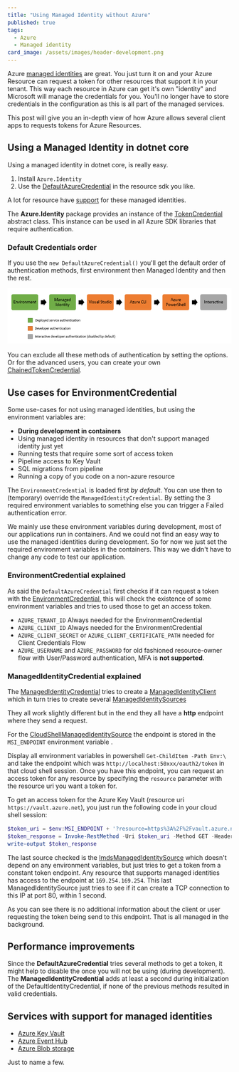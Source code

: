 ```yaml
---
title: "Using Managed Identity without Azure"
published: true
tags:
  - Azure
  - Managed identity
card_image: /assets/images/header-development.png
---
```


Azure [managed identities](https://docs.microsoft.com/en-us/azure/active-directory/managed-identities-azure-resources/overview) are great. You just turn it on and your Azure Resource can request a token for other resources that support it in your tenant. This way each resource in Azure can get it's own "identity" and Microsoft will manage the credentials for you. You'll no longer have to store credentials in the configuration as this is all part of the managed services.

This post will give you an in-depth view of how Azure allows several client apps to requests tokens for Azure Resources.

## Using a Managed Identity in dotnet core

Using a managed identity in dotnet core, is really easy.

1. Install `Azure.Identity`
2. Use the [DefaultAzureCredential](https://docs.microsoft.com/en-us/dotnet/api/overview/azure/identity-readme#defaultazurecredential) in the resource sdk you like.

A lot for resource have [support](#services-with-support-for-managed-identities) for these managed identities.

The **Azure.Identity** package provides an instance of the [TokenCredential](https://github.com/Azure/azure-sdk-for-net/blob/d59fb44d80535838c5ecb88522582a97b79bbcff/sdk/core/Azure.Core/src/TokenCredential.cs) abstract class. This instance  can be used in all Azure SDK libraries that require authentication.

### Default Credentials order

If you use the `new DefaultAzureCredential()` you'll get the default order of authentication methods, first environment then Managed Identity and then the rest.

![Default credentials order](/assets/images/2021/07/2021-07-20-DefaultAzureCredentialAuthenticationFlow.png "Default credentials from https://docs.microsoft.com/en-us/dotnet/api/overview/azure/identity-readme#specifying-a-user-assigned-managed-identity-with-the-defaultazurecredential")

You can exclude all these methods of authentication by setting the options. Or for the advanced users, you can create your own [ChainedTokenCredential](https://docs.microsoft.com/en-us/dotnet/api/azure.identity.chainedtokencredential?view=azure-dotnet).

## Use cases for EnvironmentCredential

Some use-cases for not using managed identities, but using the environment variables are:

- **During development in containers**
- Using managed identity in resources that don't support managed identity just yet
- Running tests that require some sort of access token
- Pipeline access to Key Vault
- SQL migrations from pipeline
- Running a copy of you code on a non-azure resource

The `EnvironmentCredential` is loaded first *by default*. You can use then to (temporary) override the `ManagedIdentityCredential`. By setting the 3 required environment variables to something else you can trigger a Failed authentication error.

We mainly use these environment variables during development, most of our applications run in containers. And we could not find an easy way to use the managed identities during development. So for now we just set the required environment variables in the containers. This way we didn't have to change any code to test our application.

### EnvironmentCredential explained

As said the `DefaultAzureCredential` first checks if it can request a token with the [EnvironmentCredential](https://docs.microsoft.com/en-us/dotnet/api/azure.identity.environmentcredential?view=azure-dotnet), this will check the existence of some environment variables and tries to used those to get an access token.

- `AZURE_TENANT_ID` Always needed for the EnvironmentCredential
- `AZURE_CLIENT_ID` Always needed for the EnvironmentCredential
- `AZURE_CLIENT_SECRET` or `AZURE_CLIENT_CERTIFICATE_PATH` needed for Client Credentials Flow
- `AZURE_USERNAME` and `AZURE_PASSWORD` for old fashioned resource-owner flow with User/Password authentication, MFA is **not supported**.

### ManagedIdentityCredential explained

The [ManagedIdentityCredential](https://github.com/Azure/azure-sdk-for-net/blob/d59fb44d80535838c5ecb88522582a97b79bbcff/sdk/identity/Azure.Identity/src/ManagedIdentityCredential.cs) tries to create a [ManagedIdentityClient](https://github.com/Azure/azure-sdk-for-net/blob/d59fb44d80535838c5ecb88522582a97b79bbcff/sdk/identity/Azure.Identity/src/ManagedIdentityClient.cs) which in turn tries to create several [ManagedIdentitySources](https://github.com/Azure/azure-sdk-for-net/blob/d59fb44d80535838c5ecb88522582a97b79bbcff/sdk/identity/Azure.Identity/src/ManagedIdentitySource.cs)

They all work slightly different but in the end they all have a **http** endpoint where they send a request.

For the [CloudShellManagedIdentitySource](https://github.com/Azure/azure-sdk-for-net/blob/d59fb44d80535838c5ecb88522582a97b79bbcff/sdk/identity/Azure.Identity/src/CloudShellManagedIdentitySource.cs#L48-L73) 
the endpoint is stored in the `MSI_ENDPOINT` environment variable .

Display all environment variables in powershell `Get-ChildItem -Path Env:\` and take the endpoint which was `http://localhost:50xxx/oauth2/token` in that cloud shell session. Once you have this endpoint, you can request an access token for any resource by specifying the `resource` parameter with the resource uri you want a token for.

To get an access token for the Azure Key Vault (resource uri `https://vault.azure.net`), you just run the following code in your cloud shell session:

```powershell
$token_uri = $env:MSI_ENDPOINT + '?resource=https%3A%2F%2Fvault.azure.net'
$token_response = Invoke-RestMethod -Uri $token_uri -Method GET -Headers @{Metadata="true"}
write-output $token_response
```

The last source checked is the [ImdsManagedIdentitySource](https://github.com/Azure/azure-sdk-for-net/blob/d59fb44d80535838c5ecb88522582a97b79bbcff/sdk/identity/Azure.Identity/src/ImdsManagedIdentitySource.cs) which doesn't depend on any environment variables, but just tries to get a token from a constant token endpoint. Any resource that supports managed identities has access to the endpoint at `169.254.169.254`. This last ManagedIdentitySource just tries to see if it can create a TCP connection to this IP at port 80, within 1 second.

As you can see there is no additional information about the client or user requesting the token being send to this endpoint. That is all managed in the background.

## Performance improvements

Since the **DefaultAzureCredential** tries several methods to get a token, it might help to disable the once you will not be using (during development). The **ManagedIdentityCredential** adds at least a second during initialization of the DefaultIdentityCredential, if none of the previous methods resulted in valid credentials.

## Services with support for managed identities

- [Azure Key Vault](https://docs.microsoft.com/en-us/dotnet/api/overview/azure/identity-readme#authenticating-with-the-defaultazurecredential)
- [Azure Event Hub](https://docs.microsoft.com/en-us/dotnet/api/overview/azure/identity-readme#enabling-the-interactive-authentication-with-the-defaultazurecredential)
- [Azure Blob storage](https://docs.microsoft.com/en-us/dotnet/api/overview/azure/identity-readme#specifying-a-user-assigned-managed-identity-with-the-defaultazurecredential)

Just to name a few.
